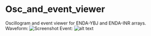 # Osc_and_event_viewer
Oscillogram and event viewer for ENDA-YBJ and ENDA-INR arrays.
Waveform:
![Screenshot](osc.png)
Event:
![alt text]([http://url/to/img.png](https://github.com/k-kyrinov/Osc_and_event_viewer/blob/main/event.png)https://github.com/k-kyrinov/Osc_and_event_viewer/blob/main/event.png)
